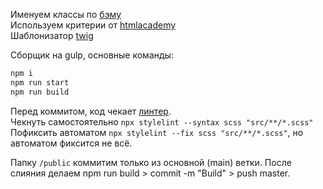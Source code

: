 Именуем классы по [бэму](https://htmlacademy.ru/blog/boost/frontend/short-5 "бэму")  
Используем критерии от [htmlacademy](https://docs.google.com/document/d/1A4V9wLNRJVntDdqfaqC7hzCE8BrgKVefxAxB88VEnLo/edit?usp=sharing "htmlacademy")  
Шаблонизатор [twig](https://www.npmjs.com/package/gulp-twig "twig")

Сборщик на gulp, основные команды:
```bash
npm i
npm run start
npm run build
```
Перед коммитом, код чекает [линтер](https://blog.csssr.ru/2018/12/05/lint-your-css "линтером").   
Чекнуть самостоятельно `npx stylelint --syntax scss "src/**/*.scss"`  
Пофиксить автоматом `npx stylelint --fix scss "src/**/*.scss"`, но автоматом фиксится не всё.

Папку `/public` коммитим только из основной (main) ветки. После слияния делаем npm run build > commit -m "Build" > push master.
